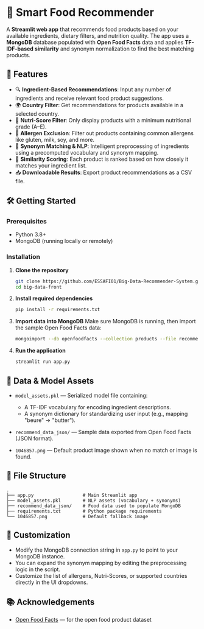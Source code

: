 # 🍏 Smart Food Recommender

A **Streamlit web app** that recommends food products based on your available ingredients, dietary filters, and nutrition quality. The app uses a **MongoDB** database populated with **Open Food Facts** data and applies **TF-IDF-based similarity** and synonym normalization to find the best matching products.

## 🚀 Features

* 🔍 **Ingredient-Based Recommendations**: Input any number of ingredients and receive relevant food product suggestions.
* 🌍 **Country Filter**: Get recommendations for products available in a selected country.
* 🍏 **Nutri-Score Filter**: Only display products with a minimum nutritional grade (A–E).
* 🚫 **Allergen Exclusion**: Filter out products containing common allergens like gluten, milk, soy, and more.
* 🧠 **Synonym Matching & NLP**: Intelligent preprocessing of ingredients using a precomputed vocabulary and synonym mapping.
* 🧮 **Similarity Scoring**: Each product is ranked based on how closely it matches your ingredient list.
* 📥 **Downloadable Results**: Export product recommendations as a CSV file.

## 🛠️ Getting Started

### Prerequisites

* Python 3.8+
* MongoDB (running locally or remotely)

### Installation

1. **Clone the repository**

   ```bash
   git clone https://github.com/ESSAFI01/Big-Data-Recommender-System.git
   cd big-data-front
   ```

2. **Install required dependencies**

   ```bash
   pip install -r requirements.txt
   ```

3. **Import data into MongoDB**
   Make sure MongoDB is running, then import the sample Open Food Facts data:

   ```bash
   mongoimport --db openfoodfacts --collection products --file recommend_data_json/part-00000-*.json --jsonArray
   ```

4. **Run the application**

   ```bash
   streamlit run app.py
   ```

## 🧠 Data & Model Assets

* `model_assets.pkl` — Serialized model file containing:

  * A TF-IDF vocabulary for encoding ingredient descriptions.
  * A synonym dictionary for standardizing user input (e.g., mapping "beure" → "butter").
* `recommend_data_json/` — Sample data exported from Open Food Facts (JSON format).
* `1046857.png` — Default product image shown when no match or image is found.

## 📁 File Structure

```
.
├── app.py                  # Main Streamlit app
├── model_assets.pkl        # NLP assets (vocabulary + synonyms)
├── recommend_data_json/    # Food data used to populate MongoDB
├── requirements.txt        # Python package requirements
└── 1046857.png             # Default fallback image
```

## 🔧 Customization

* Modify the MongoDB connection string in `app.py` to point to your MongoDB instance.
* You can expand the synonym mapping by editing the preprocessing logic in the script.
* Customize the list of allergens, Nutri-Scores, or supported countries directly in the UI dropdowns.

## 📚 Acknowledgements

* [Open Food Facts](https://world.openfoodfacts.org/) — for the open food product dataset

